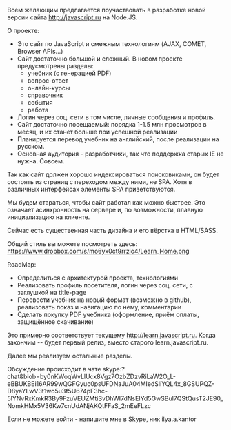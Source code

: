 Всем желающим предлагается поучаствовать в разработке новой версии сайта http://javascript.ru на Node.JS.

О проекте:

* Это сайт по JavaScript и смежным технологиям (AJAX, COMET, Browser APIs...)
* Сайт достаточно большой и сложный. В новом проекте предусмотрены разделы: 
    * учебник (с генерацией PDF)
    * вопрос-ответ
    * онлайн-курсы
    * справочник
    * события 
    * работа
* Логин через соц. сети в том числе, личные сообщения и профиль.
* Сайт достаточно посещаемый: порядка 1-1.5 млн просмотров в месяц, и их станет больше при успешной реализации
* Планируется перевод учебник на английский, после реализации на русском.
* Основная аудитория - разработчики, так что поддержка старых IE не нужна. Совсем.

Так как сайт должен хорошо индексироваться поисковиками, он будет состоять из страниц с переходом между ними, не SPA. Хотя в различных интерфейсах элементы SPA приветствуются.

Мы будем стараться, чтобы сайт работал как можно быстрее. Это означает асинхронность на сервере и, по возможности, плавную инициализацию на клиенте.

Сейчас есть существенная часть дизайна и его вёрстка в HTML/SASS.

Общий стиль вы можете посмотреть здесь: https://www.dropbox.com/s/mo6yx0ct9rrzic4/Learn_Home.png

RoadMap:

* Определиться с архитектурой проекта, технологиями
* Реализовать профиль посетителя, логин через соц. сети, с заглушкой на title-page
* Перевести учебник на новый формат (возможно в github), реализовать показ и навигацию по нему, комментарии
* Сделать покупку PDF учебника (оформление, приём оплаты, защищённое скачивание)

Это примерно соответствует текущему http://learn.javascript.ru. Когда закончим -- будет первый релиз, вместо старого learn.javascript.ru.

Далее мы реализуем остальные разделы.

Обсуждение происходит в чате skype:?chat&blob=by0nKWoqWvLlUcx8Vgz7OzbZDzvRiLaW2O_L-eBBUKBEi16AR99wQGFGyuc0psUFDNaJuA04MIedSliYQL4x_8GSUPQZ-D8yaYLwV3t1wo5u3f5U674pF3hc-5lYNvRxKmkR3By9FzuVEUZMtiSvDhWI7dNsEIYd5GwSBul7QStQusT2JE90_NomkHMx5V36Kw7cnUdANjAKQtFFaS_2mEeFLzc

Если не можете войти - напишите мне в Skype, ник ilya.a.kantor



